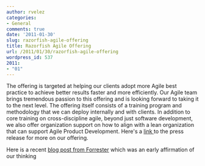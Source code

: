 ```yaml
---
author: rvelez
categories:
- General
comments: true
date: '2011-01-30'
slug: razorfish-agile-offering
title: Razorfish Agile Offering
url: /2011/01/30/razorfish-agile-offering
wordpress_id: 537
2011:
- "01"
---
```



The offering is targeted at helping our clients adopt more Agile best practice to achieve better results faster and more efficiently. Our Agile team brings tremendous passion to this offering and is looking forward to taking it to the next level. The offering itself consists of a training program and methodology that we can deploy internally and with clients. In addition to core training on cross-discipline agile, beyond just software development, we also offer organization support on how to align with a lean organization that can support Agile Product Development. Here's a [link ](http://www.prweb.com/releases/2010/07/prweb4307374.htm)to the press release for more on our offering. 

Here is a recent [blog post from Forrester](http://blogs.forrester.com/tom_grant/10-04-21-razorfish_shows_clients_how_agile_services_work) which was an early affirmation of our thinking 
